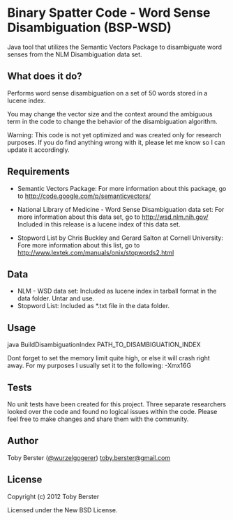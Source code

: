 Binary Spatter Code - Word Sense Disambiguation (BSP-WSD)
=========

Java tool that utilizes the Semantic Vectors Package to disambiguate word senses from the NLM Disambiguation data set.

What does it do?
----------------

Performs word sense disambiguation on a set of 50 words stored in a lucene index. 

You may change the vector size and the context around the ambiguous term in the code to change the behavior of the disambiguation algorithm. 

Warning: This code is not yet optimized and was created only for research purposes. If you do find anything wrong with it, please let me know so I can update it accordingly.

Requirements
------------

- Semantic Vectors Package: 
  For more information about this package, go to http://code.google.com/p/semanticvectors/

- National Library of Medicine - Word Sense Disambiguation data set:
  For more information about this data set, go to http://wsd.nlm.nih.gov/
  Included in this release is a lucene index of this data set. 
  
- Stopword List by Chris Buckley and Gerard Salton at Cornell University:
  Fore more information about this list, go to http://www.lextek.com/manuals/onix/stopwords2.html


Data
----

- NLM - WSD data set:
  Included as lucene index in tarball format in the data folder. Untar and use.
- Stopword List:
  Included as *.txt file in the data folder.

Usage
-----

  java BuildDisambiguationIndex PATH_TO_DISAMBIGUATION_INDEX
  
Dont forget to set the memory limit quite high, or else it will crash right away.
For my purposes I usually set it to the following:
  -Xmx16G


Tests
-----

No unit tests have been created for this project. Three separate researchers looked over the code and found no logical issues within the code. Please feel free to make changes and share them with the community.

Author
-------

Toby Berster ([@wurzelgogerer](http://twitter.com/wurzelgogerer))
toby.berster@gmail.com

License
-------

Copyright (c) 2012 Toby Berster

Licensed under the New BSD License.